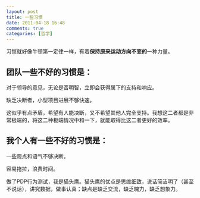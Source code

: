 ```yaml
---
layout: post
title: 一些习惯
date: 2011-04-18 16:48
comments: true
categories: [哲学]
---
```


习惯就好像牛顿第一定律一样，有着<strong>保持原来运动方向不变的</strong>一种力量。
<h2>团队一些不好的习惯是：</h2>
对于领导的意见，无论是否明智，立即会获得属下的支持和响应。

缺乏决断者，小型项目进展不够快速。

这似乎有点矛盾，希望有人能决断，又不希望其他人完全支持。我想这二者都是非常极端的，将这二种极端情况中和一下，就能取得比这二者更好的效率。
<h2>我个人有一些不好的习惯是：</h2>
一些观点和语气不够决断。

容易拖拉，浪费时间。

做了PDP行为测试，我是猫头鹰。猫头鹰的优点是思维细致，说话简洁明了（甚至不说话），讲究数据，做事认真；缺点是缺乏交流，缺乏魄力，缺乏想象力。


